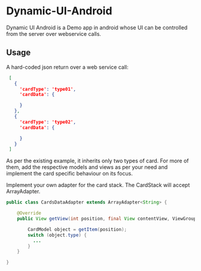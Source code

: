Dynamic-UI-Android
==================

Dynamic UI Android is a Demo app in android whose UI can be controlled from the server over webservice calls.

Usage
-----

A hard-coded json return over a web service call:
```json
 [
   {
     'cardType': 'type01',
     'cardData': {

     }
   },
   {
     'cardType': 'type02',
     'cardData': {

     }
   }
 ]
```

As per the existing example, it inherits only two types of card. For more of them, add the respective models and views as per your need and implement the card specific behaviour on its focus.

Implement your own adapter for the card stack. The CardStack will accept ArrayAdapter.

```java
public class CardsDataAdapter extends ArrayAdapter<String> {

    @Override
    public View getView(int position, final View contentView, ViewGroup parent){

        CardModel object = getItem(position);
        switch (object.type) {
          ...
        }
    }

}
```